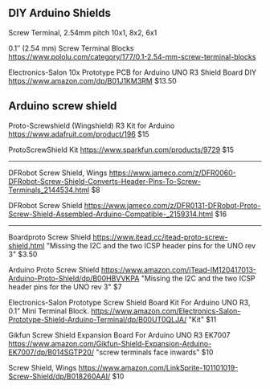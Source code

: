 
## DIY Arduino Shields


Screw Terminal, 2.54mm pitch 
10x1, 8x2, 6x1

0.1″ (2.54 mm) Screw Terminal Blocks
https://www.pololu.com/category/177/0.1-2.54-mm-screw-terminal-blocks

Electronics-Salon 10x Prototype PCB for Arduino UNO R3 Shield Board DIY
https://www.amazon.com/dp/B01J1KM3RM
$13.50


## Arduino screw shield

Proto-Screwshield (Wingshield) R3 Kit for Arduino
https://www.adafruit.com/product/196
$15

ProtoScrewShield Kit
https://www.sparkfun.com/products/9729
$15

----

DFRobot Screw Shield, Wings
https://www.jameco.com/z/DFR0060-DFRobot-Screw-Shield-Converts-Header-Pins-To-Screw-Terminals_2144534.html
$8

DFRobot Screw Shield
https://www.jameco.com/z/DFR0131-DFRobot-Proto-Screw-Shield-Assembled-Arduino-Compatible-_2159314.html
$16

----

Boardproto Screw Shield
https://www.itead.cc/itead-proto-screw-shield.html
"Missing the I2C and the two ICSP header pins for the UNO rev 3"
$3.50

Arduino Proto Screw Shield
https://www.amazon.com/iTead-IM120417013-Arduino-Proto-Shield/dp/B00HBVVKPA
"Missing the I2C and the two ICSP header pins for the UNO rev 3"
$7

Electronics-Salon Prototype Screw Shield Board Kit For Arduino UNO R3, 0.1" Mini Terminal Block.
https://www.amazon.com/Electronics-Salon-Prototype-Shield-Arduino-Terminal/dp/B00UT0QLJA/
"Kit"
$11

Gikfun Screw Shield Expansion Board For Arduino UNO R3 EK7007
https://www.amazon.com/Gikfun-Shield-Expansion-Arduino-EK7007/dp/B014SGTP20/
"screw terminals face inwards"
$10

Screw Shield, Wings
https://www.amazon.com/LinkSprite-101101019-Screw-Shield/dp/B018260AAI/
$10


